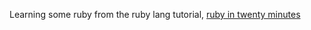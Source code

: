Learning some ruby from the ruby lang tutorial, [ruby in twenty
minutes](https://www.ruby-lang.org/en/documentation/quickstart/)
